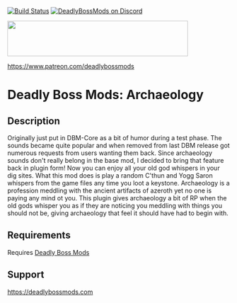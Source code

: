 [![Build Status](https://github.com/DeadlyBossMods/DBM-Archaeology/workflows/CI/badge.svg)](https://github.com/DeadlyBossMods/DBM-Archaeology/actions?workflow=CI)
[![DeadlyBossMods on Discord](https://img.shields.io/badge/discord-DeadlyBossMods-738bd7.svg?style=flat)](https://discord.gg/DeadlyBossMods) 

<p><img src="http://mysticalos.com/images/DBM/support_on_patreon.png" width="408" height="80" /></p>
<p><a href="https://www.patreon.com/deadlybossmods">https://www.patreon.com/deadlybossmods</a></p>

Deadly Boss Mods: Archaeology
=============================

Description
-----------
Originally just put in DBM-Core as a bit of humor during a test phase. The sounds became quite popular and when removed from last DBM release got numerous requests from users wanting them back. Since archaeology sounds don't really belong in the base mod, I decided to bring that feature back in plugin form!
Now you can enjoy all your old god whispers in your dig sites. What this mod does is play a random C'thun and Yogg Saron whispers from the game files any time you loot a keystone. Archaeology is a profession meddling with the ancient artifacts of azeroth yet no one is paying any mind ot you. This plugin gives archaeology a bit of RP when the old gods whisper you as if they are noticing you meddling with things you should not be, giving archaeology that feel it should have had to begin with.

Requirements
------------
Requires [Deadly Boss Mods](https://curseforge.com/wow/addons/deadly-boss-mods)

Support
-------
https://deadlybossmods.com
